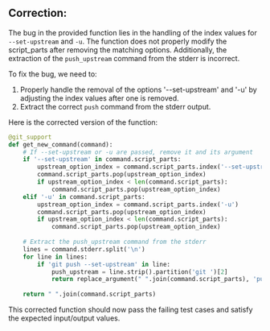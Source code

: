 ## Correction:

The bug in the provided function lies in the handling of the index values for `--set-upstream` and `-u`. The function does not properly modify the script_parts after removing the matching options. Additionally, the extraction of the `push_upstream` command from the stderr is incorrect.

To fix the bug, we need to:
1. Properly handle the removal of the options '--set-upstream' and '-u' by adjusting the index values after one is removed.
2. Extract the correct `push` command from the stderr output.

Here is the corrected version of the function:

```python
@git_support
def get_new_command(command):
    # If --set-upstream or -u are passed, remove it and its argument
    if '--set-upstream' in command.script_parts:
        upstream_option_index = command.script_parts.index('--set-upstream')
        command.script_parts.pop(upstream_option_index)
        if upstream_option_index < len(command.script_parts):
            command.script_parts.pop(upstream_option_index)
    elif '-u' in command.script_parts:
        upstream_option_index = command.script_parts.index('-u')
        command.script_parts.pop(upstream_option_index)
        if upstream_option_index < len(command.script_parts):
            command.script_parts.pop(upstream_option_index)
    
    # Extract the push_upstream command from the stderr
    lines = command.stderr.split('\n')
    for line in lines:
        if 'git push --set-upstream' in line:
            push_upstream = line.strip().partition('git ')[2]
            return replace_argument(" ".join(command.script_parts), 'push', push_upstream)
    
    return " ".join(command.script_parts)
```

This corrected function should now pass the failing test cases and satisfy the expected input/output values.